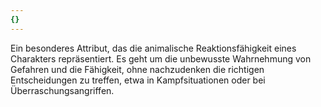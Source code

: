 ```yaml
---
{}
---
```

Ein besonderes Attribut, das die animalische Reaktionsfähigkeit eines Charakters repräsentiert. Es geht um die unbewusste Wahrnehmung von Gefahren und die Fähigkeit, ohne nachzudenken die richtigen Entscheidungen zu treffen, etwa in Kampfsituationen oder bei Überraschungsangriffen.